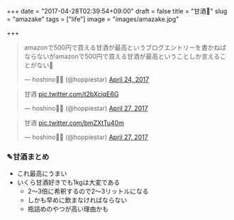 +++
date = "2017-04-28T02:39:54+09:00"
draft = false
title = "甘酒🍶"
slug = "amazake"
tags = ["life"]
image = "images/amazake.jpg"

+++

<!--more-->

<blockquote class="twitter-tweet" data-lang="en"><p lang="ja" dir="ltr">amazonで500円で買える甘酒が最高というブログエントリーを書かねばならないがamazonで500円で買える甘酒が最高ということしか言えることがない🍶</p>&mdash; hoshino🌴🌾 (@hoppiestar) <a href="https://twitter.com/hoppiestar/status/856488582839652353">April 24, 2017</a></blockquote>
<script async src="//platform.twitter.com/widgets.js" charset="utf-8"></script>

<blockquote class="twitter-tweet" data-lang="en"><p lang="ja" dir="ltr">甘酒 <a href="https://t.co/t2bXciqE6G">pic.twitter.com/t2bXciqE6G</a></p>&mdash; hoshino🌴🌾 (@hoppiestar) <a href="https://twitter.com/hoppiestar/status/857443909269544961">April 27, 2017</a></blockquote>
<script async src="//platform.twitter.com/widgets.js" charset="utf-8"></script>

<blockquote class="twitter-tweet" data-lang="en"><p lang="ja" dir="ltr">甘酒 <a href="https://t.co/bmZXtTu40m">pic.twitter.com/bmZXtTu40m</a></p>&mdash; hoshino🌴🌾 (@hoppiestar) <a href="https://twitter.com/hoppiestar/status/857443989368197120">April 27, 2017</a></blockquote>
<script async src="//platform.twitter.com/widgets.js" charset="utf-8"></script>

### ✎甘酒まとめ

* これ最高にうまい
* いくら甘酒好きでも1kgは大変である
  * 2〜3倍に希釈するので2〜3リットルになる
  * しかも早めに飲まなければならない
  * 瓶詰めのやつが高い理由かも
<script type="text/javascript" src="/js/prism.js" async></script>
